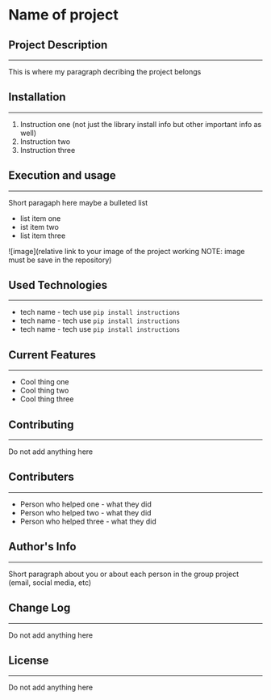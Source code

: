 # Name of project

## Project Description
---
This is where my paragraph decribing the project belongs  

## Installation
---
1. Instruction one (not just the library install info but other important info as well)
2. Instruction two
3. Instruction three  

## Execution and usage
---
Short paragaph here maybe a bulleted list

+ list item one
+ ist item two
+ list item three

![image](relative link to your image of the project working NOTE: image must be save in the repository)  

## Used Technologies
---

+ tech name - tech use
`pip install instructions`
+ tech name - tech use
`pip install instructions`
+ tech name - tech use
`pip install instructions`  

## Current Features
---
+ Cool thing one
+ Cool thing two
+ Cool thing three  

## Contributing
---
Do not add anything here  

## Contributers
---
+ Person who helped one - what they did
+ Person who helped two - what they did
+ Person who helped three - what they did  

## Author's Info
---
Short paragraph about you or about each person in the group project (email, social media, etc)  

## Change Log
---
Do not add anything here  

## License
---
Do not add anything here